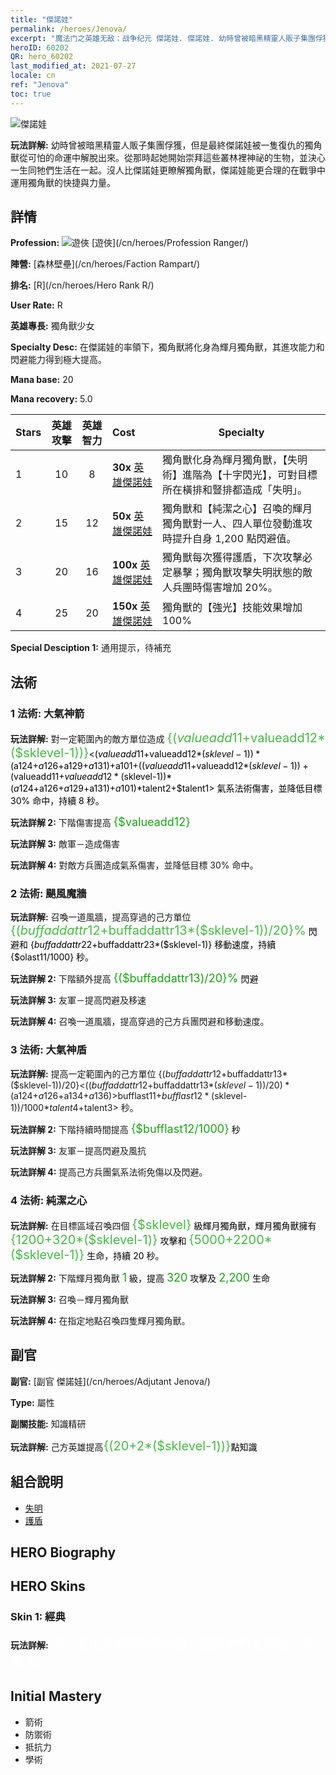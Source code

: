 ```yaml
---
title: "傑諾娃"
permalink: /heroes/Jenova/
excerpt: "魔法门之英雄无敌：战争纪元 傑諾娃. 傑諾娃. 幼時曾被暗黑精靈人販子集團俘獲，但是最終傑諾娃被一隻復仇的獨角獸從可怕的命運中解脫出來。從那時起她開始崇拜這些叢林裡神祕的生物，並決心一生同牠們生活在一起。沒人比傑諾娃更瞭解獨角獸，傑諾娃能更合理的在戰爭中運用獨角獸的快捷與力量。"
heroID: 60202
QR: hero_60202
last_modified_at: 2021-07-27
locale: cn
ref: "Jenova"
toc: true
---
```

  ![傑諾娃](/images/h/h_Ylthin.jpg)

 **玩法詳解:** 幼時曾被暗黑精靈人販子集團俘獲，但是最終傑諾娃被一隻復仇的獨角獸從可怕的命運中解脫出來。從那時起她開始崇拜這些叢林裡神祕的生物，並決心一生同牠們生活在一起。沒人比傑諾娃更瞭解獨角獸，傑諾娃能更合理的在戰爭中運用獨角獸的快捷與力量。
## 詳情
 **Profession:** ![遊俠](/images/h/h_prof_3.png)  [遊俠](/cn/heroes/Profession Ranger/)

 **陣營:** [森林壁壘](/cn/heroes/Faction Rampart/)

 **排名:** [R](/cn/heroes/Hero Rank R/)

 **User Rate:** R

 **英雄專長:** 獨角獸少女

 **Specialty Desc:** 在傑諾娃的率領下，獨角獸將化身為輝月獨角獸，其進攻能力和閃避能力得到極大提高。

 **Mana base:** 20

 **Mana recovery:** 5.0


  | Stars | 英雄攻擊 | 英雄智力 | Cost |     Specialty     |
  |---------|:---------------:|:---------------:|:--|--------------------|
  |    1    | 10 | 8 | **30x** [英雄傑諾娃](/cn/Items/her_365/) | 獨角獸化身為輝月獨角獸，【失明術】進階為【十字閃光】，可對目標所在橫排和豎排都造成「失明」。 |
  |    2    | 15 | 12 | **50x** [英雄傑諾娃](/cn/Items/her_365/) | 獨角獸和【純潔之心】召喚的輝月獨角獸對一人、四人單位發動進攻時提升自身 1,200 點閃避值。 |
  |    3    | 20 | 16 | **100x** [英雄傑諾娃](/cn/Items/her_365/) | 獨角獸每次獲得護盾，下次攻擊必定暴擊；獨角獸攻擊失明狀態的敵人兵團時傷害增加 20%。 |
  |    4    | 25 | 20 | **150x** [英雄傑諾娃](/cn/Items/her_365/) | 獨角獸的【強光】技能效果增加 100% |

 **Special Desciption 1:** 通用提示，待補充

## 法術
### 1 法術: 大氣神箭
 **玩法詳解:** 對一定範圍內的敵方單位造成 <span style="color: #48b946;font-size:20px">{($valueadd11+$valueadd12*($sklevel-1))}</span><span style="color: black"><($valueadd11+$valueadd12*($sklevel-1))*($a124+$a126+$a129+$a131)+$a101+(($valueadd11+$valueadd12*($sklevel-1))+($valueadd11+$valueadd12*($sklevel-1))*($a124+$a126+$a129+$a131)+$a101)*$talent2+$talent1> 氣系法術傷害，並降低目標 30% 命中，持續 8 秒。

 **玩法詳解 2:** 下階傷害提高 <span style="color: #1ca216;font-size:18px">{$valueadd12}</span><span style="color: black">

 **玩法詳解 3:** 敵軍－造成傷害

 **玩法詳解 4:** 對敵方兵團造成氣系傷害，並降低目標 30% 命中。

### 2 法術: 颶風魔牆
 **玩法詳解:** 召喚一道風牆，提高穿過的己方單位 <span style="color: #48b946;font-size:20px">{($buffaddattr12+$buffaddattr13*($sklevel-1))/20}%</span><span style="color: black"> 閃避和 {$buffaddattr22+$buffaddattr23*($sklevel-1)} 移動速度，持續 {$olast11/1000} 秒。

 **玩法詳解 2:** 下階額外提高 <span style="color: #1ca216;font-size:18px">{($buffaddattr13)/20}%</span><span style="color: black"> 閃避

 **玩法詳解 3:** 友軍－提高閃避及移速

 **玩法詳解 4:** 召喚一道風牆，提高穿過的己方兵團閃避和移動速度。

### 3 法術: 大氣神盾
 **玩法詳解:** 提高一定範圍內的己方單位 {($buffaddattr12+$buffaddattr13*($sklevel-1))/20}<(($buffaddattr12+$buffaddattr13*($sklevel-1))/20)*($a124+$a126+$a134+$a136)>% 閃避，並免疫氣系法術傷害，持續 <span style="color: #48b946;font-size:20px">{($bufflast11+$bufflast12*($sklevel-1))/1000}</span><span style="color: black"><($bufflast11+$bufflast12*($sklevel-1))/1000*$talent4+$talent3> 秒。

 **玩法詳解 2:** 下階持續時間提高 <span style="color: #1ca216;font-size:18px">{$bufflast12/1000}</span><span style="color: black"> 秒

 **玩法詳解 3:** 友軍－提高閃避及風抗

 **玩法詳解 4:** 提高己方兵團氣系法術免傷以及閃避。

### 4 法術: 純潔之心
 **玩法詳解:** 在目標區域召喚四個 <span style="color: #48b946;font-size:20px">{$sklevel}</span><span style="color: black"> 級輝月獨角獸，輝月獨角獸擁有 <span style="color: #48b946;font-size:20px">{1200+320*($sklevel-1)}</span><span style="color: black"> 攻擊和 <span style="color: #48b946;font-size:20px">{5000+2200*($sklevel-1)}</span><span style="color: black"> 生命，持續 20 秒。

 **玩法詳解 2:** 下階輝月獨角獸 <span style="color: #1ca216;font-size:18px">1</span><span style="color: black"> 級，提高 <span style="color: #1ca216;font-size:18px">320</span><span style="color: black"> 攻擊及 <span style="color: #1ca216;font-size:18px">2,200</span><span style="color: black"> 生命

 **玩法詳解 3:** 召喚－輝月獨角獸

 **玩法詳解 4:** 在指定地點召喚四隻輝月獨角獸。


## 副官

 **副官:**  [副官 傑諾娃](/cn/heroes/Adjutant Jenova/) 

 **Type:**  屬性 

 **副關技能:**  知識精研 

 **玩法詳解:** 己方英雄提高<span style="color: #48b946;font-size:20px">{(20+2*($sklevel-1))}</span><span style="color: black">點知識

## 組合說明

* [失明](/cn/combination/失明/) 
* [護盾](/cn/combination/護盾/) 

## HERO Biography

## HERO Skins
### Skin 1: **經典**

 **玩法詳解:** <span style="color: #ffffff;font-size:20px">沒人能比我更瞭解獨角獸，因為他們是我唯一的家人。</span>



## Initial Mastery
   - 箭術
   - 防禦術
   - 抵抗力
   - 學術
